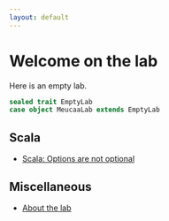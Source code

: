 ```yaml
---
layout: default
---
```


# Welcome on the lab

Here is an empty lab.

```scala
sealed trait EmptyLab
case object MeucaaLab extends EmptyLab
```

## Scala
- [Scala: Options are not optional](scala-optional)

## Miscellaneous
- [About the lab](lab-about)
